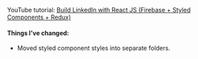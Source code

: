 YouTube tutorial: [Build LinkedIn with React JS (Firebase + Styled Components + Redux)](https://www.youtube.com/watch?v=xP3cxbDUtrc&list=PL-J2q3Ga50oMQa1JdSJxYoZELwOJAXExP&index=2)

#### Things I've changed:

- Moved styled component styles into separate folders.
